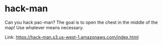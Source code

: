 # hack-man

Can you hack pac-man? The goal is to open the chest in the middle of the map! Use whatever means necessary.

Link: https://hack-man.s3.us-west-1.amazonaws.com/index.html
